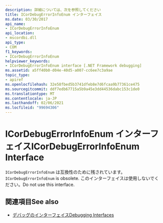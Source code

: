 ```yaml
---
description: 詳細については、次を参照してください
title: ICorDebugErrorInfoEnum インターフェイス
ms.date: 03/30/2017
api_name:
- ICorDebugErrorInfoEnum
api_location:
- mscordbi.dll
api_type:
- COM
f1_keywords:
- ICorDebugErrorInfoEnum
helpviewer_keywords:
- ICorDebugErrorInfoEnum interface [.NET Framework debugging]
ms.assetid: a5ff40b0-d04e-40d5-a007-cc6ee7c3a9ae
topic_type:
- apiref
ms.openlocfilehash: 32e58fbed5b3741dfeb8e7d6fcaa9b77361ce475
ms.sourcegitcommit: ddf7edb67715a5b9a45e3dd44536dabc153c1de0
ms.translationtype: MT
ms.contentlocale: ja-JP
ms.lasthandoff: 02/06/2021
ms.locfileid: "99694306"
---
```

# <a name="icordebugerrorinfoenum-interface"></a><span data-ttu-id="64c78-103">ICorDebugErrorInfoEnum インターフェイス</span><span class="sxs-lookup"><span data-stu-id="64c78-103">ICorDebugErrorInfoEnum Interface</span></span>

<span data-ttu-id="64c78-104">`ICorDebugErrorInfoEnum` は互換性のために残されています。</span><span class="sxs-lookup"><span data-stu-id="64c78-104">`ICorDebugErrorInfoEnum` is obsolete.</span></span> <span data-ttu-id="64c78-105">このインターフェイスは使用しないでください。</span><span class="sxs-lookup"><span data-stu-id="64c78-105">Do not use this interface.</span></span>  
  
## <a name="see-also"></a><span data-ttu-id="64c78-106">関連項目</span><span class="sxs-lookup"><span data-stu-id="64c78-106">See also</span></span>

- [<span data-ttu-id="64c78-107">デバッグのインターフェイス</span><span class="sxs-lookup"><span data-stu-id="64c78-107">Debugging Interfaces</span></span>](debugging-interfaces.md)
